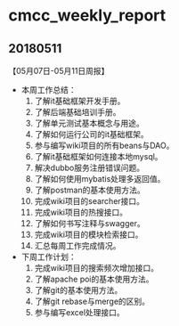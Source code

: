 # cmcc_weekly_report

## 20180511
【05月07日-05月11日周报】
- 本周工作总结：
    1. 了解it基础框架开发手册。
    2. 了解后端基础培训手册。
    3. 了解单元测试基本概念与用途。
    4. 了解如何运行公司的it基础框架。
    5. 参与编写wiki项目的所有beans与DAO。
    6. 了解it基础框架如何连接本地mysql。
    7. 解决dubbo服务注册错误问题。
    8. 了解如何使用mybatis处理多返回值。
    9. 了解postman的基本使用方法。
    10. 完成wiki项目的searcher接口。
    11. 完成wiki项目的热搜接口。
    12. 了解如何书写注释与swagger。
    13. 完成wiki项目的模块检索接口。
    14. 汇总每周工作完成情况。
- 下周工作计划：
    1. 完成wiki项目的搜索频次增加接口。
    2. 了解apache poi的基本使用方法。
    3. 了解git的基本使用方法。
    4. 了解git rebase与merge的区别。
    5. 参与编写excel处理接口。
    



